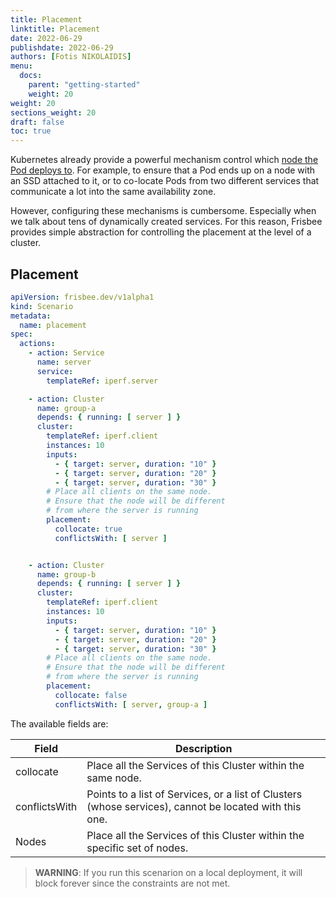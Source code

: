 ```yaml
---
title: Placement
linktitle: Placement
date: 2022-06-29
publishdate: 2022-06-29
authors: [Fotis NIKOLAIDIS]
menu:
  docs:
    parent: "getting-started"
    weight: 20
weight: 20
sections_weight: 20
draft: false
toc: true
---
```



Kubernetes already provide a powerful mechanism control  which [node the Pod deploys to](https://kubernetes.io/docs/concepts/scheduling-eviction/assign-pod-node/). For example, to ensure that a Pod ends up on a node  with an SSD attached to it, or to co-locate Pods from two different services that communicate a lot into the same availability zone.


However, configuring these mechanisms is cumbersome. Especially when we talk about tens of dynamically created services. For this reason, Frisbee provides simple abstraction for controlling the placement at the level of a cluster.


## Placement


```yaml
apiVersion: frisbee.dev/v1alpha1
kind: Scenario
metadata:
  name: placement
spec:
  actions:
    - action: Service
      name: server
      service:
        templateRef: iperf.server

    - action: Cluster
      name: group-a
      depends: { running: [ server ] }
      cluster:
        templateRef: iperf.client
        instances: 10
        inputs:
          - { target: server, duration: "10" }
          - { target: server, duration: "20" }
          - { target: server, duration: "30" }
        # Place all clients on the same node.
        # Ensure that the node will be different
        # from where the server is running
        placement:
          collocate: true
          conflictsWith: [ server ]


    - action: Cluster
      name: group-b
      depends: { running: [ server ] }
      cluster:
        templateRef: iperf.client
        instances: 10
        inputs:
          - { target: server, duration: "10" }
          - { target: server, duration: "20" }
          - { target: server, duration: "30" }
        # Place all clients on the same node.
        # Ensure that the node will be different
        # from where the server is running
        placement:
          collocate: false
          conflictsWith: [ server, group-a ]
```


The available fields are:


| Field         | Description                                                  |
| ------------- | ------------------------------------------------------------ |
| collocate     | Place all the Services of this Cluster within the same node. |
| conflictsWith | Points to a list of Services, or a list of Clusters (whose services), cannot be located with this one. |
| Nodes         | Place all the Services of this Cluster within the specific set of nodes. |


> **WARNING**: If you run this scenarion on a local deployment, it will block forever since the constraints are not met.
